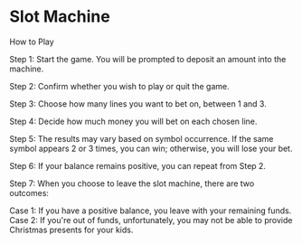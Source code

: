 # Slot Machine

How to Play

Step 1: Start the game. You will be prompted to deposit an amount into the machine.

Step 2: Confirm whether you wish to play or quit the game.

Step 3: Choose how many lines you want to bet on, between 1 and 3.

Step 4: Decide how much money you will bet on each chosen line.

Step 5: The results may vary based on symbol occurrence. If the same symbol appears 2 or 3 times, you can win; otherwise, you will lose your bet.

Step 6: If your balance remains positive, you can repeat from Step 2.

Step 7: When you choose to leave the slot machine, there are two outcomes:

   Case 1: If you have a positive balance, you leave with your remaining funds.
   Case 2: If you're out of funds, unfortunately, you may not be able to provide Christmas presents for your kids.
